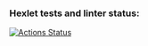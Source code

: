 ### Hexlet tests and linter status:
[![Actions Status](https://github.com/AntonLysachev/python-project-83/actions/workflows/hexlet-check.yml/badge.svg)](https://github.com/AntonLysachev/python-project-83/actions)